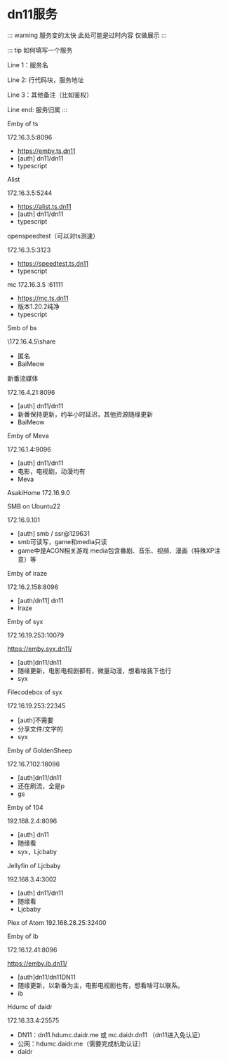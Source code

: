 # dn11服务

::: warning
服务变的太快 此处可能是过时内容 仅做展示
:::

::: tip
如何填写一个服务

Line 1：服务名

Line 2: 行代码块，服务地址

Line 3：其他备注（比如鉴权）

Line end: 服务归属
:::

Emby of ts

172.16.3.5:8096

- <https://emby.ts.dn11>
- [auth] dn11/dn11
- typescript

Alist

172.16.3.5:5244

- <https://alist.ts.dn11>
- [auth] dn11/dn11
- typescript

openspeedtest（可以对ts测速）

172.16.3.5:3123

- <https://speedtest.ts.dn11>
- typescript

mc
172.16.3.5
:61111

- <https://mc.ts.dn11>
- 版本1.20.2纯净
- typescript

Smb of bs

\\172.16.4.5\share
- 匿名
- BaiMeow

新番流媒体

172.16.4.21:8096

- [auth] dn11/dn11
- 新番保持更新，约半小时延迟，其他资源随缘更新
- BaiMeow

Emby of Meva

172.16.1.4:9096

- [auth] dn11/dn11
- 电影，电视剧，动漫均有
- Meva

AsakiHome 172.16.9.0

SMB on Ubuntu22

172.16.9.101

- [auth] smb / ssr@129631
- smb可读写，game和media只读
- game中是ACGN相关游戏
  media包含番剧、音乐、视频、漫画（特殊XP注意）等

Emby of iraze

172.16.2.158:8096

- [auth/dn11] dn11
- Iraze

Emby of syx

172.16.19.253:10079  

<https://emby.syx.dn11/>

- [auth]dn11/dn11
- 随缘更新，电影电视剧都有，微量动漫，想看啥我下也行
- syx

Filecodebox of syx

172.16.19.253:22345

- [auth]不需要
- 分享文件/文字的
- syx

Emby of GoldenSheep

172.16.7.102:18096

- [auth]dn11/dn11
- 还在刷流，全是p
- gs

Emby of 104

192.168.2.4:8096

- [auth] dn11
- 随缘看
- syx，Ljcbaby

Jellyfin of Ljcbaby

192.168.3.4:3002

- [auth] dn11/dn11
- 随缘看
- Ljcbaby

Plex of Atom
192.168.28.25:32400

Emby of ib

172.16.12.41:8096  

<https://emby.ib.dn11/>

- [auth]dn11/dn11DN11
- 随缘更新，以新番为主，电影电视剧也有，想看啥可以联系。
- ib

Hdumc of daidr

172.16.33.4:25575

- DN11：dn11.hdumc.daidr.me 或 mc.daidr.dn11 （dn11进入免认证）
- 公网：hdumc.daidr.me（需要完成杭助认证）
- daidr
